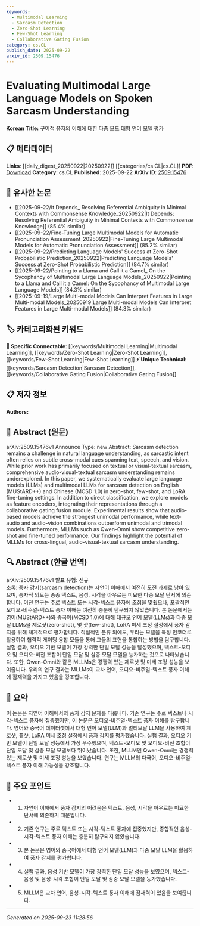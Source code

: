 ```yaml
---
keywords:
  - Multimodal Learning
  - Sarcasm Detection
  - Zero-Shot Learning
  - Few-Shot Learning
  - Collaborative Gating Fusion
category: cs.CL
publish_date: 2025-09-22
arxiv_id: 2509.15476
---
```


<!-- KEYWORD_LINKING_METADATA:
{
  "processed_timestamp": "2025-09-23T11:28:56.724408",
  "vocabulary_version": "1.0",
  "selected_keywords": [
    "Multimodal Learning",
    "Sarcasm Detection",
    "Zero-Shot Learning",
    "Few-Shot Learning",
    "Collaborative Gating Fusion"
  ],
  "rejected_keywords": [],
  "similarity_scores": {
    "Multimodal Learning": 0.82,
    "Sarcasm Detection": 0.79,
    "Zero-Shot Learning": 0.78,
    "Few-Shot Learning": 0.75,
    "Collaborative Gating Fusion": 0.72
  },
  "extraction_method": "AI_prompt_based",
  "budget_applied": true,
  "candidates_json": {
    "candidates": [
      {
        "surface": "Multimodal Large Language Models",
        "canonical": "Multimodal Learning",
        "aliases": [
          "Multimodal LLMs"
        ],
        "category": "specific_connectable",
        "rationale": "This term bridges the gap between language models and multimodal data, enhancing cross-disciplinary connections.",
        "novelty_score": 0.65,
        "connectivity_score": 0.88,
        "specificity_score": 0.78,
        "link_intent_score": 0.82
      },
      {
        "surface": "Sarcasm Detection",
        "canonical": "Sarcasm Detection",
        "aliases": [
          "Sarcasm Understanding"
        ],
        "category": "unique_technical",
        "rationale": "A specific task within natural language processing that connects to sentiment analysis and emotion recognition.",
        "novelty_score": 0.72,
        "connectivity_score": 0.7,
        "specificity_score": 0.85,
        "link_intent_score": 0.79
      },
      {
        "surface": "Zero-Shot Learning",
        "canonical": "Zero-Shot Learning",
        "aliases": [],
        "category": "specific_connectable",
        "rationale": "A trending approach that allows models to generalize to tasks without task-specific data, linking to transfer learning.",
        "novelty_score": 0.6,
        "connectivity_score": 0.85,
        "specificity_score": 0.8,
        "link_intent_score": 0.78
      },
      {
        "surface": "Few-Shot Learning",
        "canonical": "Few-Shot Learning",
        "aliases": [],
        "category": "specific_connectable",
        "rationale": "This method is crucial for understanding model performance with limited data, connecting to data efficiency techniques.",
        "novelty_score": 0.58,
        "connectivity_score": 0.83,
        "specificity_score": 0.77,
        "link_intent_score": 0.75
      },
      {
        "surface": "Collaborative Gating Fusion Module",
        "canonical": "Collaborative Gating Fusion",
        "aliases": [],
        "category": "unique_technical",
        "rationale": "A novel approach for integrating multimodal representations, enhancing model architecture discussions.",
        "novelty_score": 0.7,
        "connectivity_score": 0.65,
        "specificity_score": 0.82,
        "link_intent_score": 0.72
      }
    ],
    "ban_list_suggestions": [
      "performance",
      "method",
      "experimental results"
    ]
  },
  "decisions": [
    {
      "candidate_surface": "Multimodal Large Language Models",
      "resolved_canonical": "Multimodal Learning",
      "decision": "linked",
      "scores": {
        "novelty": 0.65,
        "connectivity": 0.88,
        "specificity": 0.78,
        "link_intent": 0.82
      }
    },
    {
      "candidate_surface": "Sarcasm Detection",
      "resolved_canonical": "Sarcasm Detection",
      "decision": "linked",
      "scores": {
        "novelty": 0.72,
        "connectivity": 0.7,
        "specificity": 0.85,
        "link_intent": 0.79
      }
    },
    {
      "candidate_surface": "Zero-Shot Learning",
      "resolved_canonical": "Zero-Shot Learning",
      "decision": "linked",
      "scores": {
        "novelty": 0.6,
        "connectivity": 0.85,
        "specificity": 0.8,
        "link_intent": 0.78
      }
    },
    {
      "candidate_surface": "Few-Shot Learning",
      "resolved_canonical": "Few-Shot Learning",
      "decision": "linked",
      "scores": {
        "novelty": 0.58,
        "connectivity": 0.83,
        "specificity": 0.77,
        "link_intent": 0.75
      }
    },
    {
      "candidate_surface": "Collaborative Gating Fusion Module",
      "resolved_canonical": "Collaborative Gating Fusion",
      "decision": "linked",
      "scores": {
        "novelty": 0.7,
        "connectivity": 0.65,
        "specificity": 0.82,
        "link_intent": 0.72
      }
    }
  ]
}
-->

# Evaluating Multimodal Large Language Models on Spoken Sarcasm Understanding

**Korean Title:** 구어적 풍자의 이해에 대한 다중 모드 대형 언어 모델 평가

## 📋 메타데이터

**Links**: [[daily_digest_20250922|20250922]] [[categories/cs.CL|cs.CL]]
**PDF**: [Download](https://arxiv.org/pdf/2509.15476.pdf)
**Category**: cs.CL
**Published**: 2025-09-22
**ArXiv ID**: [2509.15476](https://arxiv.org/abs/2509.15476)

## 🔗 유사한 논문
- [[2025-09-22/It Depends_ Resolving Referential Ambiguity in Minimal Contexts with Commonsense Knowledge_20250922|It Depends: Resolving Referential Ambiguity in Minimal Contexts with Commonsense Knowledge]] (85.4% similar)
- [[2025-09-22/Fine-Tuning Large Multimodal Models for Automatic Pronunciation Assessment_20250922|Fine-Tuning Large Multimodal Models for Automatic Pronunciation Assessment]] (85.2% similar)
- [[2025-09-22/Predicting Language Models' Success at Zero-Shot Probabilistic Prediction_20250922|Predicting Language Models' Success at Zero-Shot Probabilistic Prediction]] (84.7% similar)
- [[2025-09-22/Pointing to a Llama and Call it a Camel_ On the Sycophancy of Multimodal Large Language Models_20250922|Pointing to a Llama and Call it a Camel: On the Sycophancy of Multimodal Large Language Models]] (84.3% similar)
- [[2025-09-19/Large Multi-modal Models Can Interpret Features in Large Multi-modal Models_20250919|Large Multi-modal Models Can Interpret Features in Large Multi-modal Models]] (84.3% similar)

## 🏷️ 카테고리화된 키워드
**🔗 Specific Connectable**: [[keywords/Multimodal Learning|Multimodal Learning]], [[keywords/Zero-Shot Learning|Zero-Shot Learning]], [[keywords/Few-Shot Learning|Few-Shot Learning]]
**⚡ Unique Technical**: [[keywords/Sarcasm Detection|Sarcasm Detection]], [[keywords/Collaborative Gating Fusion|Collaborative Gating Fusion]]

## 📋 저자 정보

**Authors:** 

## 📄 Abstract (원문)

arXiv:2509.15476v1 Announce Type: new 
Abstract: Sarcasm detection remains a challenge in natural language understanding, as sarcastic intent often relies on subtle cross-modal cues spanning text, speech, and vision. While prior work has primarily focused on textual or visual-textual sarcasm, comprehensive audio-visual-textual sarcasm understanding remains underexplored. In this paper, we systematically evaluate large language models (LLMs) and multimodal LLMs for sarcasm detection on English (MUStARD++) and Chinese (MCSD 1.0) in zero-shot, few-shot, and LoRA fine-tuning settings. In addition to direct classification, we explore models as feature encoders, integrating their representations through a collaborative gating fusion module. Experimental results show that audio-based models achieve the strongest unimodal performance, while text-audio and audio-vision combinations outperform unimodal and trimodal models. Furthermore, MLLMs such as Qwen-Omni show competitive zero-shot and fine-tuned performance. Our findings highlight the potential of MLLMs for cross-lingual, audio-visual-textual sarcasm understanding.

## 🔍 Abstract (한글 번역)

arXiv:2509.15476v1 발표 유형: 신규  
초록: 풍자 감지(sarcasm detection)는 자연어 이해에서 여전히 도전 과제로 남아 있으며, 풍자적 의도는 종종 텍스트, 음성, 시각을 아우르는 미묘한 다중 모달 단서에 의존합니다. 이전 연구는 주로 텍스트 또는 시각-텍스트 풍자에 초점을 맞췄으나, 포괄적인 오디오-비주얼-텍스트 풍자 이해는 여전히 충분히 탐구되지 않았습니다. 본 논문에서는 영어(MUStARD++)와 중국어(MCSD 1.0)에 대해 대규모 언어 모델(LLMs)과 다중 모달 LLMs을 제로샷(zero-shot), 몇 샷(few-shot), LoRA 미세 조정 설정에서 풍자 감지를 위해 체계적으로 평가합니다. 직접적인 분류 외에도, 우리는 모델을 특징 인코더로 활용하여 협력적 게이팅 융합 모듈을 통해 그들의 표현을 통합하는 방법을 탐구합니다. 실험 결과, 오디오 기반 모델이 가장 강력한 단일 모달 성능을 달성했으며, 텍스트-오디오 및 오디오-비전 조합이 단일 모달 및 삼중 모달 모델을 능가하는 것으로 나타났습니다. 또한, Qwen-Omni와 같은 MLLMs은 경쟁력 있는 제로샷 및 미세 조정 성능을 보여줍니다. 우리의 연구 결과는 MLLMs이 교차 언어, 오디오-비주얼-텍스트 풍자 이해에 잠재력을 가지고 있음을 강조합니다.

## 📝 요약

이 논문은 자연어 이해에서의 풍자 감지 문제를 다룹니다. 기존 연구는 주로 텍스트나 시각-텍스트 풍자에 집중했지만, 이 논문은 오디오-비주얼-텍스트 풍자 이해를 탐구합니다. 영어와 중국어 데이터셋에서 대형 언어 모델(LLM)과 멀티모달 LLM을 사용하여 제로샷, 퓨샷, LoRA 미세 조정 설정에서 풍자 감지를 평가했습니다. 실험 결과, 오디오 기반 모델이 단일 모달 성능에서 가장 우수했으며, 텍스트-오디오 및 오디오-비전 조합이 단일 모달 및 삼중 모달 모델보다 뛰어났습니다. 또한, MLLM인 Qwen-Omni는 경쟁력 있는 제로샷 및 미세 조정 성능을 보였습니다. 연구는 MLLM의 다국어, 오디오-비주얼-텍스트 풍자 이해 가능성을 강조합니다.

## 🎯 주요 포인트

- 1. 자연어 이해에서 풍자 감지의 어려움은 텍스트, 음성, 시각을 아우르는 미묘한 단서에 의존하기 때문입니다.
- 2. 기존 연구는 주로 텍스트 또는 시각-텍스트 풍자에 집중했지만, 종합적인 음성-시각-텍스트 풍자 이해는 충분히 탐구되지 않았습니다.
- 3. 본 논문은 영어와 중국어에서 대형 언어 모델(LLM)과 다중 모달 LLM을 활용하여 풍자 감지를 평가합니다.
- 4. 실험 결과, 음성 기반 모델이 가장 강력한 단일 모달 성능을 보였으며, 텍스트-음성 및 음성-시각 조합이 단일 모달 및 삼중 모달 모델을 능가했습니다.
- 5. MLLM은 교차 언어, 음성-시각-텍스트 풍자 이해에 잠재력이 있음을 보여줍니다.


---

*Generated on 2025-09-23 11:28:56*